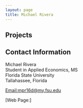 ```yaml
---
layout: page
title: Michael Rivera
---
```


##  Projects

## Contact Information 

Michael Rivera<br/>
Student in Applied Economics, MS<br/>
Florida State University <br/>
Tallahassee, Florida<br/>

[Email:mpr16d@my.fsu.edu](mailto:mpr16d@my.fsu.edu)

[Web Page:]